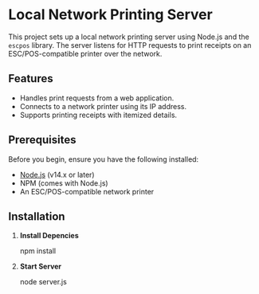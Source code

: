 # Local Network Printing Server

This project sets up a local network printing server using Node.js and the `escpos` library. The server listens for HTTP requests to print receipts on an ESC/POS-compatible printer over the network.

## Features

- Handles print requests from a web application.
- Connects to a network printer using its IP address.
- Supports printing receipts with itemized details.

## Prerequisites

Before you begin, ensure you have the following installed:

- [Node.js](https://nodejs.org/) (v14.x or later)
- NPM (comes with Node.js)
- An ESC/POS-compatible network printer

## Installation

1. **Install Depencies**

   npm install

1. **Start Server**

   node server.js
